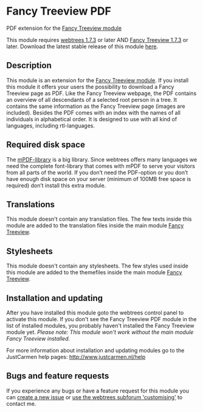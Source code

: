 Fancy Treeview PDF
==================

PDF extension for the [Fancy Treeview module](https://github.com/JustCarmen/fancy_treeview)

This module requires [webtrees 1.7.3](https://github.com/fisharebest/webtrees) or later AND [Fancy Treeview 1.7.3](https://github.com/JustCarmen/fancy_treeview) or later. Download the latest stable release of this module [here](https://github.com/JustCarmen/fancy_treeview/releases).

Description
-----------
This module is an extension for the [Fancy Treeview module](https://github.com/JustCarmen/fancy_treeview). If you install this module it offers your users the possibility to download a Fancy Treeview page as PDF. Like the Fancy Treeview webpage, the PDF contains an overview of all descendants of a selected root person in a tree. It contains the same information as the Fancy Treeview page (images are included). Besides the PDF comes with an index with the names of all individuals in alphabetical order. It is designed to use with all kind of languages, including rtl-languages.

Required disk space
-------------------
The [mPDF-library](https://github.com/mpdf/mpdf) is a big library. Since webtrees offers many languages we need the complete font-library that comes with mPDF to serve your visitors from all parts of the world.
If you don’t need the PDF-option or you don’t have enough disk space on your server (minimum of 100MB free space is required) don’t install this extra module.

Translations
------------
This module doesn't contain any translation files. The few texts inside this module are added to the translation files inside the main module [Fancy Treeview](https://github.com/JustCarmen/fancy_treeview).

Stylesheets
------------
This module doesn't contain any stylesheets. The few styles used inside this module are added to the themefiles inside the main module [Fancy Treeview](https://github.com/JustCarmen/fancy_treeview).

Installation and updating
-------------------------
After you have installed this module goto the webtrees control panel to activate this module. If you don't see the Fancy Treeview PDF module in the list of installed modules, you probably haven't installed the Fancy Treeview module yet.
_Please note: This module won't work without the main module Fancy Treeview installed._

For more information about installation and updating modules go to the JustCarmen help pages: http://www.justcarmen.nl/help

Bugs and feature requests
-------------------------
If you experience any bugs or have a feature request for this module you can [create a new issue](https://github.com/JustCarmen/fancy_treeview_pdf/issues?state=open) or [use the webtrees subforum 'customising'](http://www.webtrees.net/index.php/en/forum/4-customising) to contact me.


